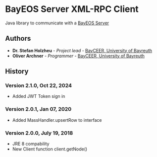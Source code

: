 # BayEOS Server XML-RPC Client
Java library to communicate with a [BayEOS Server](https://github.com/BayCEER/bayeos-server)

## Authors 
* **Dr. Stefan Holzheu** - *Project lead* - [BayCEER, University of Bayreuth](https://www.bayceer.uni-bayreuth.de)
* **Oliver Archner** - *Programmer* - [BayCEER, University of Bayreuth](https://www.bayceer.uni-bayreuth.de)

## History

### Version 2.1.0, Oct 22, 2024
- Added JWT Token sign in 

### Version 2.0.1, Jan 07, 2020
- Added MassHandler.upsertRow to interface

### Version 2.0.0, July 19, 2018
- JRE 8 compability 
- New Client function client.getNode()

